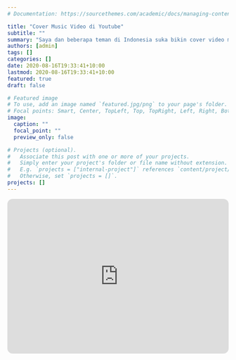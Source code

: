 ```yaml
---
# Documentation: https://sourcethemes.com/academic/docs/managing-content/

title: "Cover Music Video di Youtube"
subtitle: ""
summary: "Saya dan beberapa teman di Indonesia suka bikin cover video musik. Semua dikerjain on-line lho!"
authors: [admin]
tags: []
categories: []
date: 2020-08-16T19:33:41+10:00
lastmod: 2020-08-16T19:33:41+10:00
featured: true
draft: false

# Featured image
# To use, add an image named `featured.jpg/png` to your page's folder.
# Focal points: Smart, Center, TopLeft, Top, TopRight, Left, Right, BottomLeft, Bottom, BottomRight.
image:
  caption: ""
  focal_point: ""
  preview_only: false

# Projects (optional).
#   Associate this post with one or more of your projects.
#   Simply enter your project's folder or file name without extension.
#   E.g. `projects = ["internal-project"]` references `content/project/deep-learning/index.md`.
#   Otherwise, set `projects = []`.
projects: []
---
```


<iframe style="border-radius:12px" src="https://open.spotify.com/embed/playlist/3PAMt81vvT7HVX9tfizCuo?utm_source=generator" width="100%" height="352" frameBorder="0" allowfullscreen="" allow="autoplay; clipboard-write; encrypted-media; fullscreen; picture-in-picture" loading="lazy"></iframe>